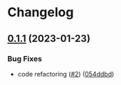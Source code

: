 # Changelog

## [0.1.1](https://github.com/fluencelabs/cli-connector/compare/cli-connector-v0.1.0...cli-connector-v0.1.1) (2023-01-23)


### Bug Fixes

* code refactoring ([#2](https://github.com/fluencelabs/cli-connector/issues/2)) ([054ddbd](https://github.com/fluencelabs/cli-connector/commit/054ddbd16f70f2413aaf19a40d7303283c708b8e))
